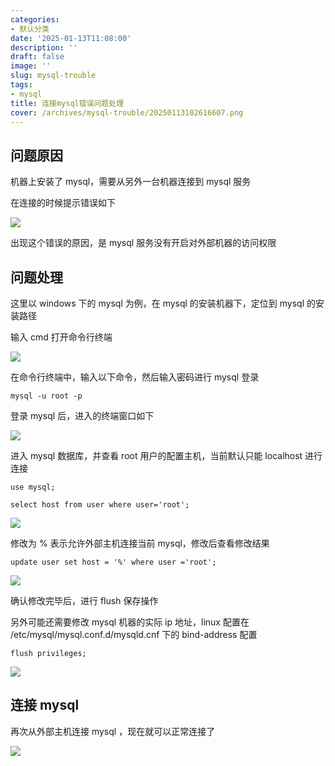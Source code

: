 ```yaml
---
categories:
- 默认分类
date: '2025-01-13T11:08:00'
description: ''
draft: false
image: ''
slug: mysql-trouble
tags:
- mysql
title: 连接mysql错误问题处理
cover: /archives/mysql-trouble/20250113102616607.png
---
```


## 问题原因

机器上安装了 mysql，需要从另外一台机器连接到 mysql 服务

在连接的时候提示错误如下

![](/archives/mysql-trouble/20250113102616607.png)

出现这个错误的原因，是 mysql 服务没有开启对外部机器的访问权限

## 问题处理

这里以 windows 下的 mysql 为例，在 mysql 的安装机器下，定位到 mysql 的安装路径

输入 cmd 打开命令行终端

![](/archives/mysql-trouble/20250113103059608.png)

在命令行终端中，输入以下命令，然后输入密码进行 mysql 登录

```
mysql -u root -p
```
登录 mysql 后，进入的终端窗口如下

![](/archives/mysql-trouble/20250113103635207.png)

进入 mysql 数据库，并查看 root 用户的配置主机，当前默认只能 localhost 进行连接

```
use mysql;
 
select host from user where user='root';

```

![](/archives/mysql-trouble/20250113104309850.png)


修改为 % 表示允许外部主机连接当前 mysql，修改后查看修改结果 
```
update user set host = '%' where user ='root';
```

![](/archives/mysql-trouble/20250113104628523.png)

确认修改完毕后，进行 flush 保存操作

另外可能还需要修改 mysql 机器的实际 ip 地址，linux 配置在 /etc/mysql/mysql.conf.d/mysqld.cnf 下的 bind-address 配置

```
flush privileges;
```
![](/archives/mysql-trouble/20250113104858018.png)

## 连接 mysql 

再次从外部主机连接 mysql ，现在就可以正常连接了

![](/archives/mysql-trouble/20250113105814196.png)
